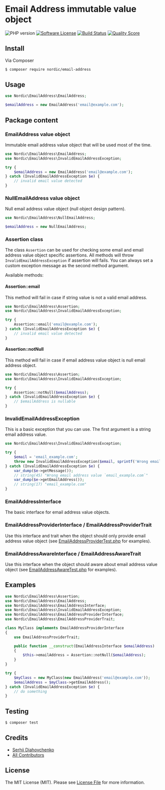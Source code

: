 # Email Address immutable value object

![PHP version][ico-php-version]
[![Software License][ico-license]](LICENSE.md)
[![Build Status][ico-travis]][link-travis]
[![Quality Score][ico-code-quality]][link-code-quality]

## Install

Via Composer

```bash
$ composer require nordic/email-address
```

## Usage

```php
use Nordic\EmailAddress\EmailAddress;

$emailAddress = new EmailAddress('email@example.com');
```

## Package content

### EmailAddress value object

Immutable email address value object that will be used most of the time.

```php
use Nordic\EmailAddress\EmailAddress;
use Nordic\EmailAddress\InvalidEmailAddressException;

try {
    $emailAddress = new EmailAddress('email@example.com');
} catch (InvalidEmailAddressException $e) {
    // invalid email value detected
}
```

### NullEmailAddress value object

Null email address value object (null object design pattern).

```php
use Nordic\EmailAddress\NullEmailAddress;

$emailAddress = new NullEmailAddress;
```

### Assertion class

The class `Assertion` can be used for checking some email and email address value object specific assertions. All methods will throw `InvalidEmailAddressException` if assertion will fails. You can always set a custom exception message as the second method argument.

Available methods:

#### Assertion::email

This method will fail in case if string value is not a valid email address.

```php
use Nordic\EmailAddress\Assertion;
use Nordic\EmailAddress\InvalidEmailAddressException;

try {
    Assertion::email('email@example.com');
} catch (InvalidEmailAddressException $e) {
    // invalid email value detected
}
```

#### Assertion::notNull

This method will fail in case if email address value object is null email address object.

```php
use Nordic\EmailAddress\Assertion;
use Nordic\EmailAddress\InvalidEmailAddressException;

try {
    Assertion::notNull($emailAddress);
} catch (InvalidEmailAddressException $e) {
    // $emailAddress is nullable
}
```

### InvalidEmailAddressException

This is a basic exception that you can use. The first argument is a string email address value.

```php
use Nordic\EmailAddress\InvalidEmailAddressException;

try {
    $email = 'email_example.com';
    throw new InvalidEmailAddressException($email, sprintf('Wrong email address value `%s`', $email));
} catch (InvalidEmailAddressException $e) {
    var_dump($e->getMessage());
    // string(45) "Wrong email address value `email_example.com`"
    var_dump($e->getEmailAddress());
    // string(17) "email_example.com"
}
```

### EmailAddressInterface

The basic interface for email address value objects.

### EmailAddressProviderInterface / EmailAddressProviderTrait

Use this interface and trait when the object should only provide email address value object (see [EmailAddressProviderTest.php](tests/EmailAddressProviderTest.php) for examples).

### EmailAddressAwareInterface / EmailAddressAwareTrait

Use this interface when the object should aware about email address value object (see [EmailAddressAwareTest.php](tests/EmailAddressAwareTest.php) for examples).

## Examples

```php
use Nordic\EmailAddress\Assertion;
use Nordic\EmailAddress\EmailAddress;
use Nordic\EmailAddress\EmailAddressInterface;
use Nordic\EmailAddress\InvalidEmailAddressException;
use Nordic\EmailAddress\EmailAddressProviderInterface;
use Nordic\EmailAddress\EmailAddressProviderTrait;

class MyClass implements EmailAddressProviderInterface
{
    use EmailAddressProviderTrait;

    public function __construct(EmailAddressInterface $emailAddress)
    {
        $this->emailAddress = Assertion::notNull($emailAddress);
    }
}

try {
    $myClass = new MyClass(new EmailAddress('email@example.com'));
    $emailAddress = $myClass->getEmailAddress();
} catch (InvalidEmailAddressException $e) {
    // do something
}
```

## Testing

```bash
$ composer test
```

## Credits

- [Serhii Diahovchenko][link-author]
- [All Contributors][link-contributors]

## License

The MIT License (MIT). Please see [License File](LICENSE.md) for more information.

[ico-php-version]: https://img.shields.io/travis/php-v/nordic-alliance/email-address.svg?style=flat-square
[ico-license]: https://img.shields.io/badge/license-MIT-brightgreen.svg?style=flat-square
[ico-travis]: https://img.shields.io/travis/nordic-alliance/email-address/master.svg?style=flat-square
[ico-scrutinizer]: https://img.shields.io/scrutinizer/coverage/g/nordic-alliance/email-address.svg?style=flat-square
[ico-code-quality]: https://img.shields.io/scrutinizer/g/nordic-alliance/email-address.svg?style=flat-square

[link-travis]: https://travis-ci.org/nordic-alliance/email-address
[link-code-quality]: https://scrutinizer-ci.com/g/nordic-alliance/email-address
[link-author]: https://github.com/DyaGa
[link-contributors]: ../../contributors
